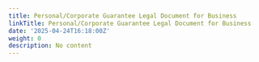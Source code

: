 ```yaml
---
title: Personal/Corporate Guarantee Legal Document for Business
linkTitle: Personal/Corporate Guarantee Legal Document for Business
date: '2025-04-24T16:18:00Z'
weight: 0
description: No content
---
```



